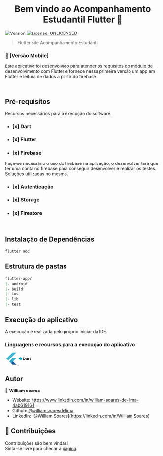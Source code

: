 <h1 align="center">Bem vindo ao Acompanhamento Estudantil Flutter 👋</h1>
<p>
  <img alt="Version" src="https://img.shields.io/badge/version-0.0.1-blue.svg?cacheSeconds=2592000" />
  <a href="#" target="_blank">
    <img alt="License: UNLICENSED" src="https://img.shields.io/badge/License-UNLICENSED-yellow.svg" />
  </a>
</p>

> Flutter site Acompanhamento Estudantil

### 📱 [Versão Mobile]

Este aplicativo foi desenvolvido para atender os requisitos do módulo de desenvolvimento com Flutter e
fornece nessa primeira versão um app em Flutter e leitura de dados a partir do firebase.

<br/>

## Pré-requisitos

Recursos necessários para a execução do software.
- ### [x] Dart
- ### [x] Flutter
- ### [x] Firebase

Faça-se necessário o uso do firebase na aplicação, o desenvolver terá que ter uma conta no firebase para conseguir desenvolver e realizar os testes. Soluções utilizadas no mesmo.

- ### [x] Autenticação
- ### [x] Storage
- ### [x] Firestore


<br/>


## Instalação de Dependências

```sh
flutter add
```

## Estrutura de pastas

```sh
flutter-app/
|- android
|- build
|- ios
|- lib
|- test
```

## Execução do aplicativo

A execução é realizada pelo próprio iniciar da IDE.

<h3 align="left">Linguagens e recursos para a execução do aplicativo</h3>

<p align="left"> 
  <a href="https://reactjs.org/" target="_blank" rel="noreferrer">
    <img src="https://raw.githubusercontent.com/devicons/devicon/1119b9f84c0290e0f0b38982099a2bd027a48bf1/icons/flutter/flutter-original.svg" alt="flutter" width="40" height="40"/>
  </a>

  <a href="https://nextjs.org/" target="_blank" rel="noreferrer">
    <img src="https://raw.githubusercontent.com/devicons/devicon/1119b9f84c0290e0f0b38982099a2bd027a48bf1/icons/dart/dart-original-wordmark.svg" alt="dart" width="40" height="40"/>
  </a>
</p>

## Autor

👤 **William soares**

* Website: https://www.linkedin.com/in/william-soares-de-lima-4ab619164
* Github: [@williamsoaresdelima](https://github.com/williamsoaresdelima)
* LinkedIn: [@William Soares](https://linkedin.com/in/William Soares)

## 🤝 Contribuições

Contribuições são bem vindas!<br />Sinta-se livre para checar a [página](https://github.com/williamsoaresdelima/AcompanhamentoEstudantilFlutter). 